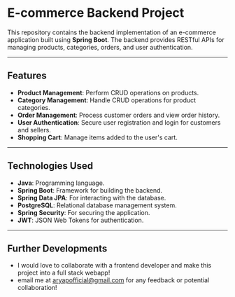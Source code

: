 # E-commerce Backend Project

This repository contains the backend implementation of an e-commerce application built using **Spring Boot**. The backend provides RESTful APIs for managing products, categories, orders, and user authentication.

---

## Features

- **Product Management**: Perform CRUD operations on products.
- **Category Management**: Handle CRUD operations for product categories.
- **Order Management**: Process customer orders and view order history.
- **User Authentication**: Secure user registration and login for customers and sellers.
- **Shopping Cart**: Manage items added to the user's cart.

---

## Technologies Used

- **Java**: Programming language.
- **Spring Boot**: Framework for building the backend.
- **Spring Data JPA**: For interacting with the database.
- **PostgreSQL**: Relational database management system.
- **Spring Security**: For securing the application.
- **JWT**: JSON Web Tokens for authentication.

---
## Further Developments

- I would love to collaborate with a frontend developer and make this project into a full stack webapp!
- email me at aryapofficial@gmail.com for any feedback or potential collaboration!
